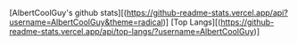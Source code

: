 [AlbertCoolGuy's github stats][(https://github-readme-stats.vercel.app/api?username=AlbertCoolGuy&theme=radical)]
[Top Langs][(https://github-readme-stats.vercel.app/api/top-langs/?username=AlbertCoolGuy)]
